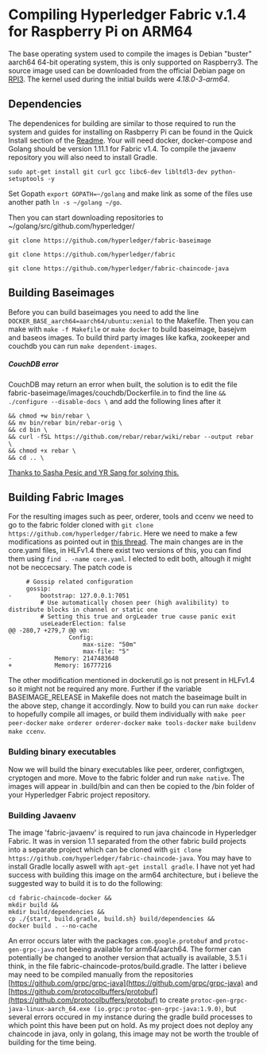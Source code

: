# Compiling Hyperledger Fabric v.1.4 for Raspberry Pi on ARM64

The base operating system used to compile the images is Debian "buster" aarch64 64-bit operating system, this is only supported on Raspberry3. The source image used can be downloaded from the official Debian page on [RPI3](https://wiki.debian.org/RaspberryPi3). The kernel used during the initial builds were *4.18.0-3-arm64*.

## Dependencies
The dependenices for building are similar to those required to run the system and guides for installing on Rasbperry Pi can be found in the Quick Install section of the [Readme](https://github.com/Tunstad/hyperledger-pi-composer/blob/rpi/README.md). Your will need docker, docker-compose and Golang should be version 1.11.1 for Fabric v1.4. To compile the javaenv repository you will also need to install Gradle.
```
sudo apt-get install git curl gcc libc6-dev libltdl3-dev python-setuptools -y
```

Set Gopath ```export GOPATH=~/golang``` and make link as some of the files use another path ```ln -s ~/golang ~/go```.

Then you can start downloading repositories to ~/golang/src/github.com/hyperledger/
```
git clone https://github.com/hyperledger/fabric-baseimage
```
```
git clone https://github.com/hyperledger/fabric
```
```
git clone https://github.com/hyperledger/fabric-chaincode-java
```

## Building Baseimages
Before you can build baseimages you need to add the line ```DOCKER_BASE_aarch64=aarch64/ubuntu:xenial``` to the Makefile. Then you can make with ```make -f Makefile``` or `make docker` to build baseimage, basejvm and baseos images. To build third party images like kafka, zookeeper and couchdb you can run ```make dependent-images```.
##### CouchDB error
CouchDB may return an error when built, the solution is to edit the file fabric-baseimage/images/couchdb/Dockerfile.in to find the line `&& ./configure --disable-docs \` and add the following lines after it 

```
&& chmod +w bin/rebar \
&& mv bin/rebar bin/rebar-orig \
&& cd bin \
&& curl -fSL https://github.com/rebar/rebar/wiki/rebar --output rebar \
&& chmod +x rebar \
&& cd .. \
``` 
[Thanks to Sasha Pesic and YR Sang for solving this.](https://jira.hyperledger.org/browse/FAB-11912)


## Building Fabric Images
For the resulting images such as peer, orderer, tools and ccenv we need to go to the fabric folder cloned with `git clone https://github.com/hyperledger/fabric`. Here we need to make a few modifications as pointed out in [this thread](https://stackoverflow.com/questions/45800167/hyperledger-fabric-on-raspberry-pi-3). The main changes are in the core.yaml files, in HLFv1.4 there exist two versions of this, you can find them using ```find . -name core.yaml```. I elected to edit both, altough it might not be neccecsary. The patch code is 

	     # Gossip related configuration
	     gossip:
	-        bootstrap: 127.0.0.1:7051
	         # Use automatically chosen peer (high avalibility) to distribute blocks in channel or static one
	         # Setting this true and orgLeader true cause panic exit
	         useLeaderElection: false
	@@ -280,7 +279,7 @@ vm:
	                 Config:
	                     max-size: "50m"
	                     max-file: "5"
	-            Memory: 2147483648
	+            Memory: 16777216

The other modification mentioned in dockerutil.go is not present in HLFv1.4 so it might not be required any more.
Further if the variable BASEIMAGE_RELEASE in Makefile does not match the baseimage built in the above step, change it accordingly.
Now to build you can run `make docker` to hopefully compile all images, or build them individually with `make peer peer-docker` `make orderer orderer-docker` `make tools-docker` `make buildenv` `make ccenv`.

### Bulding binary executables
Now we will build the binary executables like peer, orderer, configtxgen, cryptogen and more. Move to the fabric folder and run `make native`. The images will appear in .build/bin and can then be copied to the /bin folder of your Hyperledger Fabric project repository.

### Building Javaenv
The image 'fabric-javaenv' is required to run java chaincode in Hyperledger Fabric. It was in version 1.1 separated from the other fabric build projects into a separate project which can be cloned with `git clone https://github.com/hyperledger/fabric-chaincode-java`. You may have to install Gradle locally aswell with `apt-get install gradle`. 
I have not yet had success with building this image on the arm64 architecture, but i believe the suggested way to build it is to do the following:

```
cd fabric-chaincode-docker &&
mkdir build &&
mkdir build/dependencies &&
cp ./{start, build.gradle, build.sh} build/dependencies &&
docker build . --no-cache
```
An error occurs later with the packages `com.google.protobuf` and `protoc-gen-grpc-java` not beeing available for arm64/aarch64. The former can potentially be changed to another version that actually is available, 3.5.1 i think, in the file fabric-chaincode-protos/build.gradle. The latter i believe may need to be compiled manually from the repositories [https://github.com/grpc/grpc-java](https://github.com/grpc/grpc-java) and [https://github.com/protocolbuffers/protobuf](https://github.com/protocolbuffers/protobuf) to create `protoc-gen-grpc-java-linux-aarch_64.exe (io.grpc:protoc-gen-grpc-java:1.9.0)`, but several errors occured in my instance during the gradle build processes to which point this have been put on hold. As my project does not deploy any chaincode in java, only in golang, this image may not be worth the trouble of building for the time being. 


